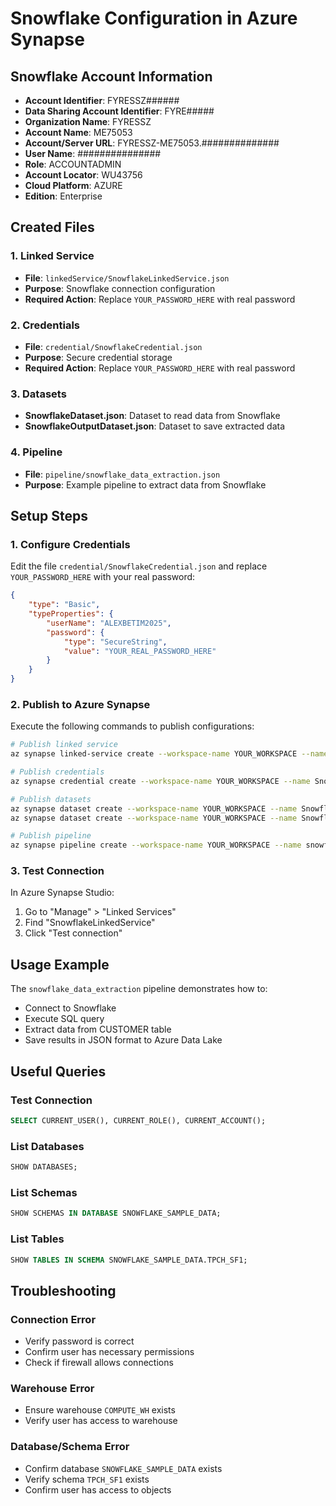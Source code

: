 # Snowflake Configuration in Azure Synapse

## Snowflake Account Information

- **Account Identifier**: FYRESSZ######
- **Data Sharing Account Identifier**: FYRE#####
- **Organization Name**: FYRESSZ
- **Account Name**: ME75053
- **Account/Server URL**: FYRESSZ-ME75053.##############
- **User Name**: ###############
- **Role**: ACCOUNTADMIN
- **Account Locator**: WU43756
- **Cloud Platform**: AZURE
- **Edition**: Enterprise

## Created Files

### 1. Linked Service
- **File**: `linkedService/SnowflakeLinkedService.json`
- **Purpose**: Snowflake connection configuration
- **Required Action**: Replace `YOUR_PASSWORD_HERE` with real password

### 2. Credentials
- **File**: `credential/SnowflakeCredential.json`
- **Purpose**: Secure credential storage
- **Required Action**: Replace `YOUR_PASSWORD_HERE` with real password

### 3. Datasets
- **SnowflakeDataset.json**: Dataset to read data from Snowflake
- **SnowflakeOutputDataset.json**: Dataset to save extracted data

### 4. Pipeline
- **File**: `pipeline/snowflake_data_extraction.json`
- **Purpose**: Example pipeline to extract data from Snowflake

## Setup Steps

### 1. Configure Credentials
Edit the file `credential/SnowflakeCredential.json` and replace `YOUR_PASSWORD_HERE` with your real password:

```json
{
    "type": "Basic",
    "typeProperties": {
        "userName": "ALEXBETIM2025",
        "password": {
            "type": "SecureString",
            "value": "YOUR_REAL_PASSWORD_HERE"
        }
    }
}
```

### 2. Publish to Azure Synapse
Execute the following commands to publish configurations:

```bash
# Publish linked service
az synapse linked-service create --workspace-name YOUR_WORKSPACE --name SnowflakeLinkedService --file @linkedService/SnowflakeLinkedService.json

# Publish credentials
az synapse credential create --workspace-name YOUR_WORKSPACE --name SnowflakeCredential --file @credential/SnowflakeCredential.json

# Publish datasets
az synapse dataset create --workspace-name YOUR_WORKSPACE --name SnowflakeDataset --file @dataset/SnowflakeDataset.json
az synapse dataset create --workspace-name YOUR_WORKSPACE --name SnowflakeOutputDataset --file @dataset/SnowflakeOutputDataset.json

# Publish pipeline
az synapse pipeline create --workspace-name YOUR_WORKSPACE --name snowflake_data_extraction --file @pipeline/snowflake_data_extraction.json
```

### 3. Test Connection
In Azure Synapse Studio:
1. Go to "Manage" > "Linked Services"
2. Find "SnowflakeLinkedService"
3. Click "Test connection"

## Usage Example

The `snowflake_data_extraction` pipeline demonstrates how to:
- Connect to Snowflake
- Execute SQL query
- Extract data from CUSTOMER table
- Save results in JSON format to Azure Data Lake

## Useful Queries

### Test Connection
```sql
SELECT CURRENT_USER(), CURRENT_ROLE(), CURRENT_ACCOUNT();
```

### List Databases
```sql
SHOW DATABASES;
```

### List Schemas
```sql
SHOW SCHEMAS IN DATABASE SNOWFLAKE_SAMPLE_DATA;
```

### List Tables
```sql
SHOW TABLES IN SCHEMA SNOWFLAKE_SAMPLE_DATA.TPCH_SF1;
```

## Troubleshooting

### Connection Error
- Verify password is correct
- Confirm user has necessary permissions
- Check if firewall allows connections

### Warehouse Error
- Ensure warehouse `COMPUTE_WH` exists
- Verify user has access to warehouse

### Database/Schema Error
- Confirm database `SNOWFLAKE_SAMPLE_DATA` exists
- Verify schema `TPCH_SF1` exists
- Confirm user has access to objects 
